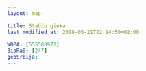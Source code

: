 ```yaml
---
layout: map

title: Stablo ginka
last_modified_at: 2018-05-21T22:14:50+02:00

WDPA: [555588972]
BioRaS: [247]
geoSrbija:
---
```

